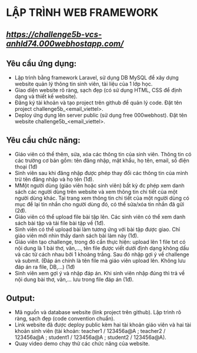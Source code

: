 # LẬP TRÌNH WEB FRAMEWORK   
## _https://challenge5b-vcs-anhld74.000webhostapp.com/_

## Yêu cầu ứng dụng: 
- Lập trình bằng framework Laravel, sử dụng DB MySQL để xây dựng
website quản lý thông tin sinh viên, tài liệu của 1 lớp học.
- Giao diện website rõ ràng, sạch đẹp (có sử dụng HTML, CSS để định
 dạng và thiết kế website).
- Đăng ký tài khoản và tạo project trên github để quản lý code. Đặt tên
project challenge5b_&lt;email_viettel&gt;.
- Deploy ứng dụng lên server public (sử dụng free 000webhost). Đặt tên
website challenge5b_&lt;email_viettel&gt;. 

## Yêu cầu chức năng: 

- Giáo viên có thể thêm, sửa, xóa các thông tin của sinh viên. Thông tin có
các trường cơ bản gồm: tên đăng nhập, mật khẩu, họ tên, email, số điện
thoại (1đ)
- Sinh viên sau khi đăng nhập được phép thay đổi các thông tin của mình
trừ tên đăng nhập và họ tên (1đ).
- MMột người dùng (giáo viên hoặc sinh viên) bất kỳ đc phép xem danh
sách các người dùng trên website và xem thông tin chi tiết của một
người dùng khác. Tại trang xem thông tin chi tiết của một người dùng có
mục để lại tin nhắn cho người dùng đó, có thể sửa/xóa tin nhắn đã gửi
(2đ).
- Giáo viên có thể upload file bài tập lên. Các sinh viên có thể xem
danh sách bài tập và tải file bài tập về (1đ).
- Sinh viên có thể upload bài làm tương ứng với bài tập được giao.
Chỉ giáo viên mới nhìn thấy danh sách bài làm này (1đ).
- Giáo viên tạo challenge, trong đó cần thực hiện: upload lên 1 file
txt có nội dung là 1 bài thơ, văn,…, tên file được viết dưới định
dạng không dấu và các từ cách nhau bởi 1 khoảng trắng. Sau đó
nhập gợi ý về challenge và submit. (Đáp án chính là tên file mà
giáo viên upload lên. Không lưu đáp án ra file, DB,…) (1đ)
- Sinh viên xem gợi ý và nhập đáp án. Khi sinh viên nhập đúng thì
trả về nội dung bài thơ, văn,… lưu trong file đáp án (1đ).

## Output: 

- Mã nguồn và database website (link project trên github). Lập trình rõ ràng,
sạch đẹp (code convention chuẩn).
- Link website đã được deploy public kèm hai tài khoản giáo viên và hai tài
khoản sinh viên (tài khoản: teacher1 / 123456a@A ; teacher2 / 123456a@A
; student1 / 123456a@A ; student2 / 123456a@A).
- Quay video demo chạy thử các chức năng của website.


